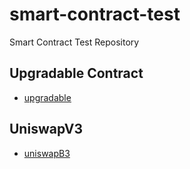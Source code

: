 # smart-contract-test
Smart Contract Test Repository

## Upgradable Contract

- [upgradable](./upogradable)

## UniswapV3

- [uniswapB3](./uniswapV3)
